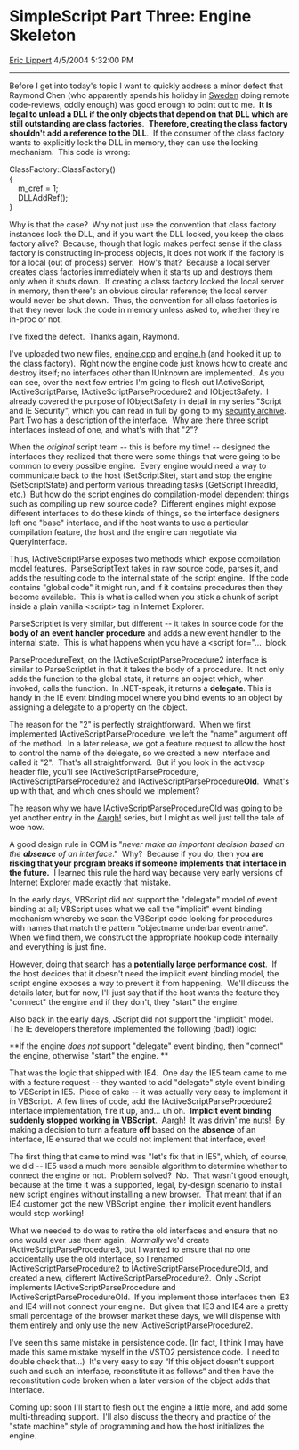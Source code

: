 # SimpleScript Part Three: Engine Skeleton

[Eric Lippert](https://social.msdn.microsoft.com/profile/Eric%20Lippert) 4/5/2004 5:32:00 PM

-----

 

Before I get into today's topic I want to quickly address a minor defect that Raymond Chen (who apparently spends his holiday in [Sweden](http://www.plif.com/archive/wc146.gif "http://www.plif.com/archive/wc146.gif") doing remote code-reviews, oddly enough) was good enough to point out to me.  **It is legal to unload a DLL if the only objects that depend on that DLL which are still outstanding are class factories**.  **Therefore, creating the class factory shouldn't add a reference to the DLL**.  If the consumer of the class factory wants to explicitly lock the DLL in memory, they can use the locking mechanism.  This code is wrong: 

ClassFactory::ClassFactory()  
{  
    m\_cref = 1;  
    DLLAddRef();  
} 

Why is that the case?  Why not just use the convention that class factory instances lock the DLL, and if you want the DLL locked, you keep the class factory alive?  Because, though that logic makes perfect sense if the class factory is constructing in-process objects, it does not work if the factory is for a local (out of process) server.  How's that?  Because a local server creates class factories immediately when it starts up and destroys them only when it shuts down.  If creating a class factory locked the local server in memory, then there's an obvious circular reference; the local server would never be shut down.  Thus, the convention for all class factories is that they never lock the code in memory unless asked to, whether they're in-proc or not. 

I've fixed the defect.  Thanks again, Raymond. 

I've uploaded two new files, [engine.cpp](/ericlippert/articles/108025.aspx "http://blogs.msdn.com/ericlippert/articles/108025.aspx") and [engine.h](/ericlippert/articles/108026.aspx "http://blogs.msdn.com/ericlippert/articles/108026.aspx") (and hooked it up to the class factory).  Right now the engine code just knows how to create and destroy itself; no interfaces other than IUnknown are implemented.  As you can see, over the next few entries I'm going to flesh out IActiveScript, IActiveScriptParse, IActiveScriptParseProcedure2 and IObjectSafety.  I already covered the purpose of IObjectSafety in detail in my series "Script and IE Security", which you can read in full by going to my [security archive](/ericlippert/category/2574.aspx?Show=All "http://blogs.msdn.com/ericlippert/category/2574.aspx?Show=All").  [Part Two](/ericlippert/archive/2004/01/13/58403.aspx "http://blogs.msdn.com/ericlippert/archive/2004/01/13/58403.aspx") has a description of the interface.  Why are there three script interfaces instead of one, and what's with that "2"?  

When the *original* script team -- this is before my time\! -- designed the interfaces they realized that there were some things that were going to be common to every possible engine.  Every engine would need a way to communicate back to the host (SetScriptSite), start and stop the engine (SetScriptState) and perform various threading tasks (GetScriptThreadId, etc.)  But how do the script engines do compilation-model dependent things such as compiling up new source code?  Different engines might expose different interfaces to do these kinds of things, so the interface designers left one "base" interface, and if the host wants to use a particular compilation feature, the host and the engine can negotiate via QueryInterface.  

Thus, IActiveScriptParse exposes two methods which expose compilation model features.  ParseScriptText takes in raw source code, parses it, and adds the resulting code to the internal state of the script engine.  If the code contains "global code" it might run, and if it contains procedures then they become available.  This is what is called when you stick a chunk of script inside a plain vanilla \<script\> tag in Internet Explorer.  

ParseScriptlet is very similar, but different -- it takes in source code for the **body of an** **event handler procedure** and adds a new event handler to the internal state.  This is what happens when you have a \<script for="…  block. 

ParseProcedureText, on the IActiveScriptParseProcedure2 interface is similar to ParseScriptlet in that it takes the body of a procedure.  It not only adds the function to the global state, it returns an object which, when invoked, calls the function.  In .NET-speak, it returns a **delegate**. This is handy in the IE event binding model where you bind events to an object by assigning a delegate to a property on the object. 

The reason for the "2" is perfectly straightforward.  When we first implemented IActiveScriptParseProcedure, we left the "name" argument off of the method.  In a later release, we got a feature request to allow the host to control the name of the delegate, so we created a new interface and called it "2".  That's all straightforward.  But if you look in the activscp header file, you'll see IActiveScriptParseProcedure, IActiveScriptParseProcedure2 and IActiveScriptParseProcedure**Old**.  What's up with that, and which ones should we implement? 

The reason why we have IActiveScriptParseProcedureOld was going to be yet another entry in the [Aargh\!](/ericlippert/archive/2004/03/10/87384.aspx "http://blogs.msdn.com/ericlippert/archive/2004/03/10/87384.aspx") series, but I might as well just tell the tale of woe now. 

A good design rule in COM is "*never make an important decision based on the **absence** of an interface*."  Why?  Because if you do, then yo**u are risking that your program breaks if someone implements that interface in the future.**  I learned this rule the hard way because very early versions of Internet Explorer made exactly that mistake. 

In the early days, VBScript did not support the "delegate" model of event binding at all; VBScript uses what we call the "implicit" event binding mechanism whereby we scan the VBScript code looking for procedures with names that match the pattern "objectname underbar eventname".  When we find them, we construct the appropriate hookup code internally and everything is just fine.  

However, doing that search has a **potentially large performance cost**.  If the host decides that it doesn't need the implicit event binding model, the script engine exposes a way to prevent it from happening.  We'll discuss the details later, but for now, I'll just say that if the host wants the feature they "connect" the engine and if they don't, they "start" the engine. 

Also back in the early days, JScript did not support the "implicit" model.  The IE developers therefore implemented the following (bad\!) logic: 

**If the engine *does not* support "delegate" event binding, then "connect" the engine, otherwise "start" the engine. **

That was the logic that shipped with IE4.  One day the IE5 team came to me with a feature request -- they wanted to add "delegate" style event binding to VBScript in IE5.  Piece of cake -- it was actually very easy to implement it in VBScript.  A few lines of code, add the IActiveScriptParseProcedure2 interface implementation, fire it up, and… uh oh.  **Implicit event binding suddenly stopped working in VBScript**.  Aargh\!  It was drivin' me nuts\!  By making a decision to turn a feature **off** based on the **absence** of an interface, IE ensured that we could not implement that interface, ever\! 

The first thing that came to mind was "let's fix that in IE5", which, of course, we did -- IE5 used a much more sensible algorithm to determine whether to connect the engine or not.  Problem solved?  No.  That wasn't good enough, because at the time it was a supported, legal, by-design scenario to install new script engines without installing a new browser.  That meant that if an IE4 customer got the new VBScript engine, their implicit event handlers would stop working\! 

What we needed to do was to retire the old interfaces and ensure that no one would ever use them again.  *Normally* we'd create IActiveScriptParseProcedure3, but I wanted to ensure that no one accidentally use the old interface, so I renamed IActiveScriptParseProcedure2 to IActiveScriptParseProcedureOld, and created a new, different IActiveScriptParseProcedure2.  Only JScript implements IActiveScriptParseProcedure and IActiveScriptParseProcedureOld.  If you implement those interfaces then IE3 and IE4 will not connect your engine.  But given that IE3 and IE4 are a pretty small percentage of the browser market these days, we will dispense with them entirely and only use the new IActiveScriptParseProcedure2.  

I've seen this same mistake in persistence code. (In fact, I think I may have made this same mistake myself in the VSTO2 persistence code.  I need to double check that...)  It's very easy to say “If this object doesn't support such and such an interface, reconstitute it as follows“ and then have the reconstitution code broken when a later version of the object adds that interface.

Coming up: soon I'll start to flesh out the engine a little more, and add some multi-threading support.  I'll also discuss the theory and practice of the "state machine" style of programming and how the host initializes the engine.


